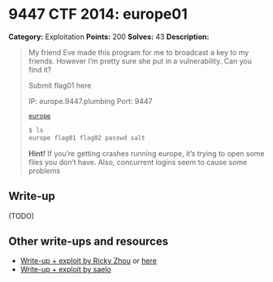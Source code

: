 # 9447 CTF 2014: europe01

**Category:** Exploitation
**Points:** 200
**Solves:** 43
**Description:**

> My friend Eve made this program for me to broadcast a key to my friends. However I’m pretty sure she put in a vulnerability. Can you find it?
>
> Submit flag01 here
>
> IP: europe.9447.plumbing
> Port: 9447
>
> [`europe`](europe)
>
> ```bash
> $ ls
> europe flag01 flag02 passwd salt
> ```
>
> **Hint!** If you’re getting crashes running europe, it’s trying to open some files you don’t have.
> Also, concurrent logins seem to cause some problems


## Write-up

(TODO)

## Other write-ups and resources

* [Write-up + exploit by Ricky Zhou](https://rzhou.org/~ricky/9447_2014/europe/exp1.py) or [here](https://github.com/pwning/public-writeup/tree/master/9447ctf2014/exploitation/europe/exp1.py)
* [Write-up + exploit by saelo](http://kitctf.de/writeups/9447ctf2014/2014/12/01/europe-writeup/)
